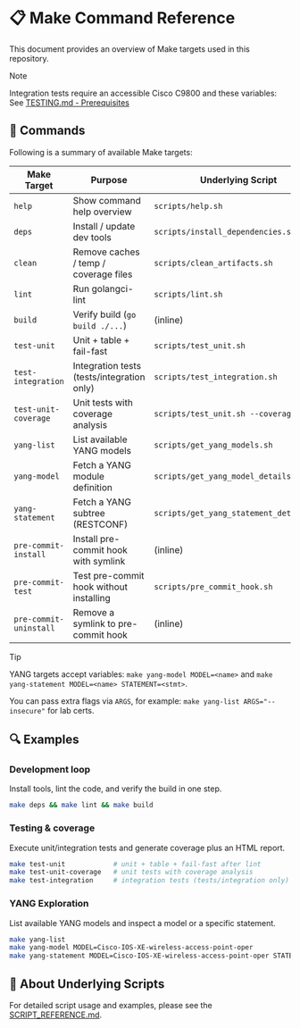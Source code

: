 # 📋 Make Command Reference

This document provides an overview of Make targets used in this repository.

> [!NOTE]
> Integration tests require an accessible Cisco C9800 and these variables: See [TESTING.md - Prerequisites](./TESTING.md#-prerequisites)

## 🧰 Commands

Following is a summary of available Make targets:

| Make Target            | Purpose                                    | Underlying Script                       |
| ---------------------- | ------------------------------------------ | --------------------------------------- |
| `help`                 | Show command help overview                 | `scripts/help.sh`                       |
| `deps`                 | Install / update dev tools                 | `scripts/install_dependencies.sh`       |
| `clean`                | Remove caches / temp / coverage files      | `scripts/clean_artifacts.sh`            |
| `lint`                 | Run golangci-lint                          | `scripts/lint.sh`                       |
| `build`                | Verify build (`go build ./...`)            | (inline)                                |
| `test-unit`            | Unit + table + fail-fast                   | `scripts/test_unit.sh`                  |
| `test-integration`     | Integration tests (tests/integration only) | `scripts/test_integration.sh`           |
| `test-unit-coverage`   | Unit tests with coverage analysis          | `scripts/test_unit.sh --coverage`       |
| `yang-list`            | List available YANG models                 | `scripts/get_yang_models.sh`            |
| `yang-model`           | Fetch a YANG module definition             | `scripts/get_yang_model_details.sh`     |
| `yang-statement`       | Fetch a YANG subtree (RESTCONF)            | `scripts/get_yang_statement_details.sh` |
| `pre-commit-install`   | Install pre-commit hook with symlink       | (inline)                                |
| `pre-commit-test`      | Test pre-commit hook without installing    | `scripts/pre_commit_hook.sh`            |
| `pre-commit-uninstall` | Remove a symlink to pre-commit hook        | (inline)                                |

> [!TIP]
> YANG targets accept variables: `make yang-model MODEL=<name>` and `make yang-statement MODEL=<name> STATEMENT=<stmt>`.
>
> You can pass extra flags via `ARGS`, for example: `make yang-list ARGS="--insecure"` for lab certs.

## 🔍 Examples

### Development loop

Install tools, lint the code, and verify the build in one step.

```bash
make deps && make lint && make build
```

### Testing & coverage

Execute unit/integration tests and generate coverage plus an HTML report.

```bash
make test-unit            # unit + table + fail-fast after lint
make test-unit-coverage   # unit tests with coverage analysis
make test-integration     # integration tests (tests/integration only)
```

### YANG Exploration

List available YANG models and inspect a model or a specific statement.

```bash
make yang-list
make yang-model MODEL=Cisco-IOS-XE-wireless-access-point-oper
make yang-statement MODEL=Cisco-IOS-XE-wireless-access-point-oper STATEMENT=access-point-oper-data
```

## 📜 About Underlying Scripts

For detailed script usage and examples, please see the [SCRIPT_REFERENCE.md](./SCRIPT_REFERENCE.md).
